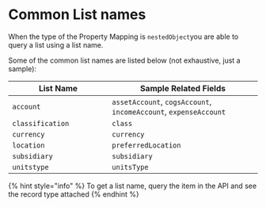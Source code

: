 # Common List names

When the type of the Property Mapping is `nestedObject`you are able to query a list using a list name.

Some of the common list names are listed below (not exhaustive, just a sample):

<table><thead><tr><th width="185.56640625">List Name</th><th>Sample Related Fields</th></tr></thead><tbody><tr><td><code>account</code></td><td><code>assetAccount</code>, <code>cogsAccount</code>, <code>incomeAccount</code>, <code>expenseAccount</code></td></tr><tr><td><code>classification</code></td><td><code>class</code></td></tr><tr><td><code>currency</code></td><td><code>currency</code></td></tr><tr><td><code>location</code></td><td><code>preferredLocation</code></td></tr><tr><td><code>subsidiary</code></td><td><code>subsidiary</code></td></tr><tr><td><code>unitstype</code></td><td><code>unitsType</code></td></tr></tbody></table>

{% hint style="info" %}
To get a list name, query the item in the API and see the record type attached
{% endhint %}
